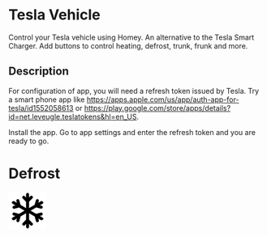 # Tesla Vehicle
Control your Tesla vehicle using Homey. An alternative to the Tesla Smart Charger. Add buttons to control heating, defrost, trunk, frunk and more.

## Description

For configuration of app, you will need a refresh token issued by Tesla. Try a smart phone app like https://apps.apple.com/us/app/auth-app-for-tesla/id1552058613 or https://play.google.com/store/apps/details?id=net.leveugle.teslatokens&hl=en_US.

Install the app. Go to app settings and enter the refresh token and you are ready to go.

# Defrost

![Alt text here](drivers/defrost/assets/images/small.png)